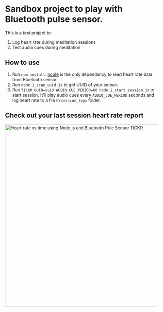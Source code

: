 # Sandbox project to play with Bluetooth pulse sensor.

This is a test project to:

1. Log heart rate during meditation sessions
2. Test audio cues during meditation

## How to use

1. Run `npm install`. [noble](https://github.com/sandeepmistry/noble) is the only dependancy to read heart rate data from Bluetooth sensor
2. Run `node 1_scan_uuid.js` to get UUID of your sensor.
3. Run `TICKR_UUID=uuid AUDIO_CUE_PERIOD=60 node 2_start_session.js` to start session. It'll play audio cues every `AUDIO_CUE_PERIOD` seconds and log heart rate to a file in `session_logs`  folder.

## Check out your last session heart rate report

<img src="https://cloud.githubusercontent.com/assets/768070/26522758/f4d508b8-4307-11e7-8764-ce1392c8e8d1.png" width="600px" alt="Heart rate vs time using Node.js and Bluetooth Pule Sensor TICKR">
